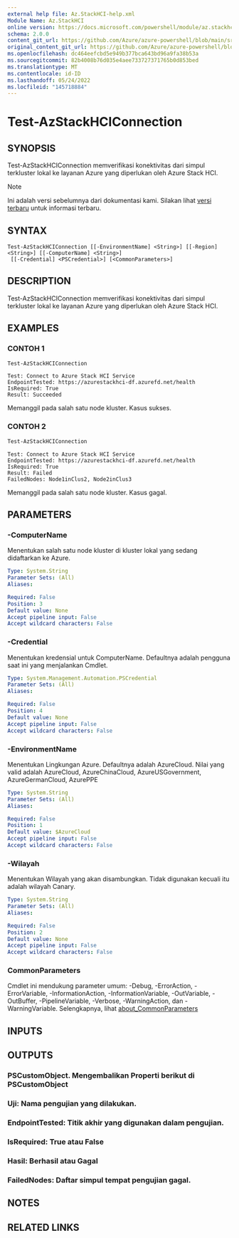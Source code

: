 ```yaml
---
external help file: Az.StackHCI-help.xml
Module Name: Az.StackHCI
online version: https://docs.microsoft.com/powershell/module/az.stackhci/test-azstackhciconnection
schema: 2.0.0
content_git_url: https://github.com/Azure/azure-powershell/blob/main/src/StackHCI/help/Test-AzStackHCIConnection.md
original_content_git_url: https://github.com/Azure/azure-powershell/blob/main/src/StackHCI/help/Test-AzStackHCIConnection.md
ms.openlocfilehash: dc464eefcbd5e949b377bca643bd96a9fa38b53a
ms.sourcegitcommit: 82b4008b76d035e4aee733727371765b0d853bed
ms.translationtype: MT
ms.contentlocale: id-ID
ms.lasthandoff: 05/24/2022
ms.locfileid: "145718884"
---
```

# Test-AzStackHCIConnection

## SYNOPSIS
Test-AzStackHCIConnection memverifikasi konektivitas dari simpul terkluster lokal ke layanan Azure yang diperlukan oleh Azure Stack HCI.

> [!NOTE]
>Ini adalah versi sebelumnya dari dokumentasi kami. Silakan lihat [versi terbaru](/powershell/module/az.stackhci/test-azstackhciconnection) untuk informasi terbaru.

## SYNTAX

```
Test-AzStackHCIConnection [[-EnvironmentName] <String>] [[-Region] <String>] [[-ComputerName] <String>]
 [[-Credential] <PSCredential>] [<CommonParameters>]
```

## DESCRIPTION
Test-AzStackHCIConnection memverifikasi konektivitas dari simpul terkluster lokal ke layanan Azure yang diperlukan oleh Azure Stack HCI.

## EXAMPLES

### CONTOH 1
```powershell
Test-AzStackHCIConnection
```

```output
Test: Connect to Azure Stack HCI Service
EndpointTested: https://azurestackhci-df.azurefd.net/health
IsRequired: True
Result: Succeeded
```
Memanggil pada salah satu node kluster. Kasus sukses.

### CONTOH 2
```powershell
Test-AzStackHCIConnection
```

```output
Test: Connect to Azure Stack HCI Service
EndpointTested: https://azurestackhci-df.azurefd.net/health
IsRequired: True
Result: Failed
FailedNodes: Node1inClus2, Node2inClus3
```
Memanggil pada salah satu node kluster. Kasus gagal.

## PARAMETERS

### -ComputerName
Menentukan salah satu node kluster di kluster lokal yang sedang didaftarkan ke Azure.

```yaml
Type: System.String
Parameter Sets: (All)
Aliases:

Required: False
Position: 3
Default value: None
Accept pipeline input: False
Accept wildcard characters: False
```

### -Credential
Menentukan kredensial untuk ComputerName.
Defaultnya adalah pengguna saat ini yang menjalankan Cmdlet.

```yaml
Type: System.Management.Automation.PSCredential
Parameter Sets: (All)
Aliases:

Required: False
Position: 4
Default value: None
Accept pipeline input: False
Accept wildcard characters: False
```

### -EnvironmentName
Menentukan Lingkungan Azure.
Defaultnya adalah AzureCloud.
Nilai yang valid adalah AzureCloud, AzureChinaCloud, AzureUSGovernment, AzureGermanCloud, AzurePPE

```yaml
Type: System.String
Parameter Sets: (All)
Aliases:

Required: False
Position: 1
Default value: $AzureCloud
Accept pipeline input: False
Accept wildcard characters: False
```

### -Wilayah
Menentukan Wilayah yang akan disambungkan.
Tidak digunakan kecuali itu adalah wilayah Canary.

```yaml
Type: System.String
Parameter Sets: (All)
Aliases:

Required: False
Position: 2
Default value: None
Accept pipeline input: False
Accept wildcard characters: False
```

### CommonParameters
Cmdlet ini mendukung parameter umum: -Debug, -ErrorAction, -ErrorVariable, -InformationAction, -InformationVariable, -OutVariable, -OutBuffer, -PipelineVariable, -Verbose, -WarningAction, dan -WarningVariable. Selengkapnya, lihat [about_CommonParameters](http://go.microsoft.com/fwlink/?LinkID=113216)

## INPUTS

## OUTPUTS

### PSCustomObject. Mengembalikan Properti berikut di PSCustomObject
### Uji: Nama pengujian yang dilakukan.
### EndpointTested: Titik akhir yang digunakan dalam pengujian.
### IsRequired: True atau False
### Hasil: Berhasil atau Gagal
### FailedNodes: Daftar simpul tempat pengujian gagal.
## NOTES

## RELATED LINKS
